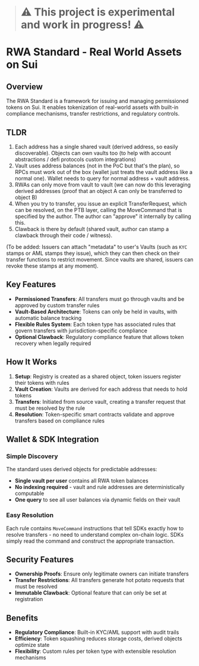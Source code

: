 > # ⚠️ This project is experimental and work in progress! ⚠️

# RWA Standard - Real World Assets on Sui

## Overview

The RWA Standard is a framework for issuing and managing permissioned tokens on Sui. It enables tokenization of real-world assets with built-in compliance mechanisms, transfer restrictions, and regulatory controls.

## TLDR

1. Each address has a single shared vault (derived address,  so easily discoverable). Objects can own vaults too (to help with account abstractions / defi protocols custom integrations)
2. Vault uses address balances (not in the PoC but that's the plan), so RPCs must work out of the box (wallet just treats the vault address like a normal one). Wallet needs to query for normal address + vault address.
3. RWAs can only move from vault to vault (we can now do this leveraging derived addresses (proof that an object A can only be transferred to object B)
4. When you try to transfer, you issue an explicit TransferRequest, which can be resolved, on the PTB layer, calling the MoveCommand that is specified by the author. The author can "approve" it internally by calling this.
5. Clawback is there by default (shared vault, author can stamp a clawback through their code / witness).

(To be added: Issuers can attach "metadata" to user's Vaults (such as `KYC` stamps or AML stamps they issue), which they can then check on their transfer functions to restrict movement. Since vaults are shared, issuers can revoke these stamps at any moment).


## Key Features

- **Permissioned Transfers**: All transfers must go through vaults and be approved by custom transfer rules
- **Vault-Based Architecture**: Tokens can only be held in vaults, with automatic balance tracking
- **Flexible Rules System**: Each token type has associated rules that govern transfers with jurisdiction-specific compliance
- **Optional Clawback**: Regulatory compliance feature that allows token recovery when legally required

## How It Works

1. **Setup**: Registry is created as a shared object, token issuers register their tokens with rules
2. **Vault Creation**: Vaults are derived for each address that needs to hold tokens
3. **Transfers**: Initiated from source vault, creating a transfer request that must be resolved by the rule
4. **Resolution**: Token-specific smart contracts validate and approve transfers based on compliance rules

## Wallet & SDK Integration

### Simple Discovery
The standard uses derived objects for predictable addresses:
- **Single vault per user** contains all RWA token balances
- **No indexing required** - vault and rule addresses are deterministically computable
- **One query** to see all user balances via dynamic fields on their vault

### Easy Resolution
Each rule contains `MoveCommand` instructions that tell SDKs exactly how to resolve transfers - no need to understand complex on-chain logic. SDKs simply read the command and construct the appropriate transaction.

## Security Features

- **Ownership Proofs**: Ensure only legitimate owners can initiate transfers
- **Transfer Restrictions**: All transfers generate hot potato requests that must be resolved
- **Immutable Clawback**: Optional feature that can only be set at registration

## Benefits

- **Regulatory Compliance**: Built-in KYC/AML support with audit trails
- **Efficiency**: Token squashing reduces storage costs, derived objects optimize state
- **Flexibility**: Custom rules per token type with extensible resolution mechanisms
